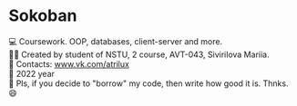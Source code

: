 # Sokoban
💻 Coursework. OOP, databases, client-server and more. <br />
👩‍🎓 Created by student of NSTU, 2 course, AVT-043, Sivirilova Mariia. <br />
📡 Contacts: www.vk.com/atrilux <br />
📆 2022 year <br />
🥺 Pls, if you decide to "borrow" my code, then write how good it is. Thnks. 😄

